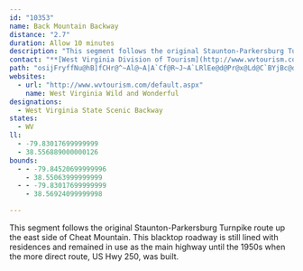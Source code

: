 ```yaml
---
id: "10353"
name: Back Mountain Backway
distance: "2.7"
duration: Allow 10 minutes
description: "This segment follows the original Staunton-Parkersburg Turnpike route up the east side of Cheat Mountain."
contact: "**[West Virginia Division of Tourism](http://www.wvtourism.com)**  \n 800-225-5982  \n\n"
path: "osijFryffNu@hB]fCHr@^~Al@~A|A`Cf@R~J~A`LRlEe@d@Pr@x@Ld@C`BYjBc@dByAfDe@rB?lD}AjP_@bDi@`BaA`Bc@d@iAl@wARcCCsAF}H`CgJlDsEpAaE@y_@{C}Em@wAw@}@eAoJiLEm@hA^"
websites:
  - url: "http://www.wvtourism.com/default.aspx"
    name: West Virginia Wild and Wonderful
designations:
  - West Virginia State Scenic Backway
states:
  - WV
ll:
  - -79.83017699999999
  - 38.556889000000126
bounds:
  - - -79.84520699999996
    - 38.55063999999999
  - - -79.83017699999999
    - 38.56924099999998

---
```


<p>This segment follows the original Staunton-Parkersburg Turnpike route up the east side of Cheat Mountain. This blacktop roadway is still lined with residences and remained in use as the main highway until the 1950s when the more direct route, US Hwy 250, was built.</p>
